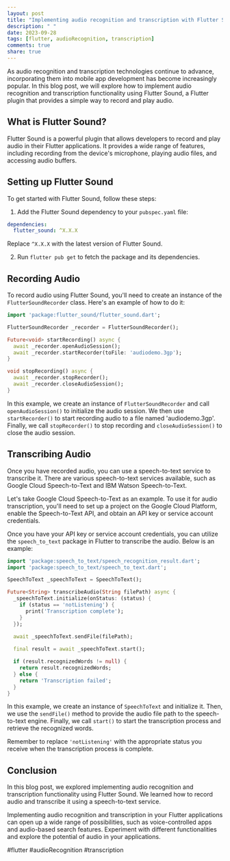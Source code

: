 ```yaml
---
layout: post
title: "Implementing audio recognition and transcription with Flutter Sound"
description: " "
date: 2023-09-28
tags: [flutter, audioRecognition, transcription]
comments: true
share: true
---
```


As audio recognition and transcription technologies continue to advance, incorporating them into mobile app development has become increasingly popular. In this blog post, we will explore how to implement audio recognition and transcription functionality using Flutter Sound, a Flutter plugin that provides a simple way to record and play audio.

## What is Flutter Sound?

Flutter Sound is a powerful plugin that allows developers to record and play audio in their Flutter applications. It provides a wide range of features, including recording from the device's microphone, playing audio files, and accessing audio buffers.

## Setting up Flutter Sound

To get started with Flutter Sound, follow these steps:

1. Add the Flutter Sound dependency to your `pubspec.yaml` file:

```yaml
dependencies:
  flutter_sound: ^X.X.X
```

Replace `^X.X.X` with the latest version of Flutter Sound.

2. Run `flutter pub get` to fetch the package and its dependencies.

## Recording Audio

To record audio using Flutter Sound, you'll need to create an instance of the `FlutterSoundRecorder` class. Here's an example of how to do it:

```dart
import 'package:flutter_sound/flutter_sound.dart';

FlutterSoundRecorder _recorder = FlutterSoundRecorder();

Future<void> startRecording() async {
  await _recorder.openAudioSession();
  await _recorder.startRecorder(toFile: 'audiodemo.3gp');
}

void stopRecording() async {
  await _recorder.stopRecorder();
  await _recorder.closeAudioSession();
}
```

In this example, we create an instance of `FlutterSoundRecorder` and call `openAudioSession()` to initialize the audio session. We then use `startRecorder()` to start recording audio to a file named 'audiodemo.3gp'. Finally, we call `stopRecorder()` to stop recording and `closeAudioSession()` to close the audio session.

## Transcribing Audio

Once you have recorded audio, you can use a speech-to-text service to transcribe it. There are various speech-to-text services available, such as Google Cloud Speech-to-Text and IBM Watson Speech-to-Text.

Let's take Google Cloud Speech-to-Text as an example. To use it for audio transcription, you'll need to set up a project on the Google Cloud Platform, enable the Speech-to-Text API, and obtain an API key or service account credentials.

Once you have your API key or service account credentials, you can utilize the `speech_to_text` package in Flutter to transcribe the audio. Below is an example:

```dart
import 'package:speech_to_text/speech_recognition_result.dart';
import 'package:speech_to_text/speech_to_text.dart';

SpeechToText _speechToText = SpeechToText();

Future<String> transcribeAudio(String filePath) async {
  _speechToText.initialize(onStatus: (status) {
    if (status == 'notListening') {
      print('Transcription complete');
    }
  });
  
  await _speechToText.sendFile(filePath);

  final result = await _speechToText.start();

  if (result.recognizedWords != null) {
    return result.recognizedWords;
  } else {
    return 'Transcription failed';
  }
}
```

In this example, we create an instance of `SpeechToText` and initialize it. Then, we use the `sendFile()` method to provide the audio file path to the speech-to-text engine. Finally, we call `start()` to start the transcription process and retrieve the recognized words.

Remember to replace `'notListening'` with the appropriate status you receive when the transcription process is complete.

## Conclusion

In this blog post, we explored implementing audio recognition and transcription functionality using Flutter Sound. We learned how to record audio and transcribe it using a speech-to-text service.

Implementing audio recognition and transcription in your Flutter applications can open up a wide range of possibilities, such as voice-controlled apps and audio-based search features. Experiment with different functionalities and explore the potential of audio in your applications.

#flutter #audioRecognition #transcription